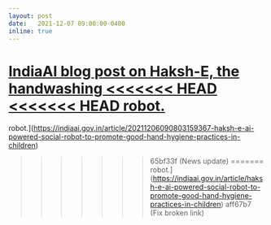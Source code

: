 ```yaml
---
layout: post
date:   2021-12-07 09:00:00-0400
inline: true
---
```


[IndiaAI blog post on Haksh-E, the handwashing
<<<<<<< HEAD
<<<<<<< HEAD
robot.](https://indiaai.gov.in/article/haksh-e-ai-powered-social-robot-to-promote-good-hand-hygiene-practices-in-children)
=======
robot.](https://indiaai.gov.in/article/20211206090803159367-haksh-e-ai-powered-social-robot-to-promote-good-hand-hygiene-practices-in-children)
>>>>>>> 65bf33f (News update)
=======
robot.](https://indiaai.gov.in/article/haksh-e-ai-powered-social-robot-to-promote-good-hand-hygiene-practices-in-children)
>>>>>>> aff67b7 (Fix broken link)
